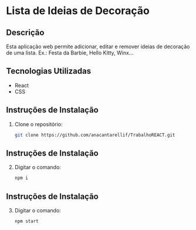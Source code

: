 # Lista de Ideias de Decoração

## Descrição
Esta aplicação web permite adicionar, editar e remover ideias de decoração de uma lista. Ex.: Festa da Barbie, Hello Kitty, Winx...

## Tecnologias Utilizadas
- React
- CSS

## Instruções de Instalação
1. Clone o repositório:
   ```bash
   git clone https://github.com/anacantarellif/TrabalhoREACT.git

## Instruções de Instalação
2. Digitar o comando:
   ```bash
   npm i

## Instruções de Instalação
3. Digitar o comando:
   ```bash
   npm start

